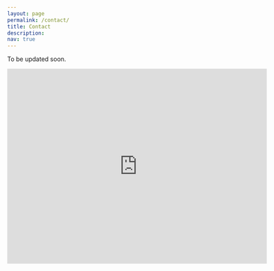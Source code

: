 ```yaml
---
layout: page
permalink: /contact/
title: Contact
description: 
nav: true
---
```


To be updated soon. 


<iframe src="https://www.google.com/maps/embed?pb=!1m18!1m12!1m3!1d12148.664693397484!2d-86.92086896571006!3d40.42731916982026!2m3!1f0!2f0!3f0!3m2!1i1024!2i768!4f13.1!3m3!1m2!1s0x8812e3b5041597db%3A0xa8aac1aa84e1756d!2sPotter%20Engineering%20Center!5e0!3m2!1sen!2sus!4v1636346475128!5m2!1sen!2sus" width="600" height="450" style="border:0;" allowfullscreen="" loading="lazy"></iframe>



